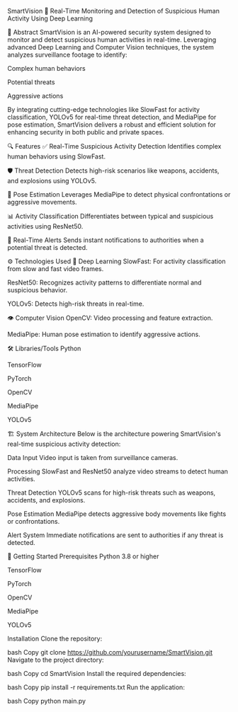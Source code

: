 SmartVision 🚀
Real-Time Monitoring and Detection of Suspicious Human Activity Using Deep Learning

📌 Abstract
SmartVision is an AI-powered security system designed to monitor and detect suspicious human activities in real-time. Leveraging advanced Deep Learning and Computer Vision techniques, the system analyzes surveillance footage to identify:

Complex human behaviors

Potential threats

Aggressive actions

By integrating cutting-edge technologies like SlowFast for activity classification, YOLOv5 for real-time threat detection, and MediaPipe for pose estimation, SmartVision delivers a robust and efficient solution for enhancing security in both public and private spaces.

🔍 Features
✅ Real-Time Suspicious Activity Detection
Identifies complex human behaviors using SlowFast.

🛡 Threat Detection
Detects high-risk scenarios like weapons, accidents, and explosions using YOLOv5.

💪 Pose Estimation
Leverages MediaPipe to detect physical confrontations or aggressive movements.

📊 Activity Classification
Differentiates between typical and suspicious activities using ResNet50.

📢 Real-Time Alerts
Sends instant notifications to authorities when a potential threat is detected.

⚙ Technologies Used
🧠 Deep Learning
SlowFast: For activity classification from slow and fast video frames.

ResNet50: Recognizes activity patterns to differentiate normal and suspicious behavior.

YOLOv5: Detects high-risk threats in real-time.

👁 Computer Vision
OpenCV: Video processing and feature extraction.

MediaPipe: Human pose estimation to identify aggressive actions.

🛠 Libraries/Tools
Python

TensorFlow

PyTorch

OpenCV

MediaPipe

YOLOv5

🏗 System Architecture
Below is the architecture powering SmartVision's real-time suspicious activity detection:

Data Input
Video input is taken from surveillance cameras.

Processing
SlowFast and ResNet50 analyze video streams to detect human activities.

Threat Detection
YOLOv5 scans for high-risk threats such as weapons, accidents, and explosions.

Pose Estimation
MediaPipe detects aggressive body movements like fights or confrontations.

Alert System
Immediate notifications are sent to authorities if any threat is detected.

🚀 Getting Started
Prerequisites
Python 3.8 or higher

TensorFlow

PyTorch

OpenCV

MediaPipe

YOLOv5

Installation
Clone the repository:

bash
Copy
git clone https://github.com/yourusername/SmartVision.git
Navigate to the project directory:

bash
Copy
cd SmartVision
Install the required dependencies:

bash
Copy
pip install -r requirements.txt
Run the application:

bash
Copy
python main.py
